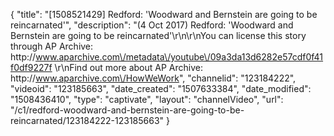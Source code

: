 {
    "title": "[1508521429] Redford: 'Woodward and Bernstein are going to be reincarnated'",
    "description": "(4 Oct 2017) Redford: 'Woodward and Bernstein are going to be reincarnated'\r\n\r\nYou can license this story through AP Archive: http:\/\/www.aparchive.com\/metadata\/youtube\/09a3da13d6282e57cdf0f41f0df9227f \r\nFind out more about AP Archive: http:\/\/www.aparchive.com\/HowWeWork",
    "channelid": "123184222",
    "videoid": "123185663",
    "date_created": "1507633384",
    "date_modified": "1508436410",
    "type": "captivate",
    "layout": "channelVideo",
    "url": "\/c1\/redford-woodward-and-bernstein-are-going-to-be-reincarnated\/123184222-123185663"
}